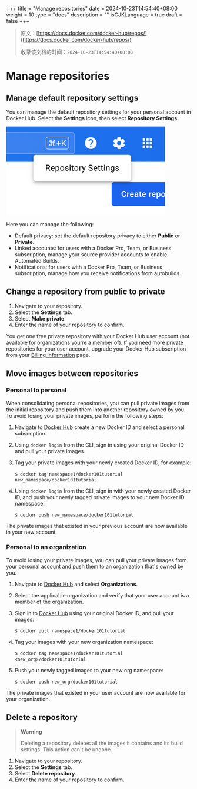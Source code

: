 +++
title = "Manage repositories"
date = 2024-10-23T14:54:40+08:00
weight = 10
type = "docs"
description = ""
isCJKLanguage = true
draft = false
+++

> 原文：[https://docs.docker.com/docker-hub/repos/](https://docs.docker.com/docker-hub/repos/)
>
> 收录该文档的时间：`2024-10-23T14:54:40+08:00`

# Manage repositories

## Manage default repository settings

You can manage the default repository settings for your personal account in Docker Hub. Select the **Settings** icon, then select **Repository Settings**.

![Repository settings menu](_index_img/docker-hub-repo-settings-menu.png)

Here you can manage the following:

- Default privacy: set the default repository privacy to either **Public** or **Private**.
- Linked accounts: for users with a Docker Pro, Team, or Business subscription, manage your source provider accounts to enable Automated Builds.
- Notifications: for users with a Docker Pro, Team, or Business subscription, manage how you receive notifications from autobuilds.

## Change a repository from public to private

1. Navigate to your repository.
2. Select the **Settings** tab.
3. Select **Make private**.
4. Enter the name of your repository to confirm.

You get one free private repository with your Docker Hub user account (not available for organizations you're a member of). If you need more private repositories for your user account, upgrade your Docker Hub subscription from your [Billing Information](https://hub.docker.com/billing/plan) page.

## Move images between repositories

### Personal to personal

When consolidating personal repositories, you can pull private images from the initial repository and push them into another repository owned by you. To avoid losing your private images, perform the following steps:

1. Navigate to [Docker Hub](https://hub.docker.com/) create a new Docker ID and select a personal subscription.

2. Using `docker login` from the CLI, sign in using your original Docker ID and pull your private images.

3. Tag your private images with your newly created Docker ID, for example:

   

   ```console
   $ docker tag namespace1/docker101tutorial new_namespace/docker101tutorial
   ```

4. Using `docker login` from the CLI, sign in with your newly created Docker ID, and push your newly tagged private images to your new Docker ID namespace:

   

   ```console
   $ docker push new_namespace/docker101tutorial
   ```

The private images that existed in your previous account are now available in your new account.

### Personal to an organization

To avoid losing your private images, you can pull your private images from your personal account and push them to an organization that's owned by you.

1. Navigate to [Docker Hub](https://hub.docker.com/) and select **Organizations**.

2. Select the applicable organization and verify that your user account is a member of the organization.

3. Sign in to [Docker Hub](https://hub.docker.com/) using your original Docker ID, and pull your images:

   

   ```console
   $ docker pull namespace1/docker101tutorial
   ```

4. Tag your images with your new organization namespace:

   

   ```console
   $ docker tag namespace1/docker101tutorial <new_org>/docker101tutorial
   ```

5. Push your newly tagged images to your new org namespace:

   

   ```console
   $ docker push new_org/docker101tutorial
   ```

The private images that existed in your user account are now available for your organization.

## Delete a repository

> **Warning**
>
> 
>
> Deleting a repository deletes all the images it contains and its build settings. This action can't be undone.

1. Navigate to your repository.
2. Select the **Settings** tab.
3. Select **Delete repository**.
4. Enter the name of your repository to confirm.
